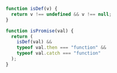 <!--
 * @Author: Dalegac
 * @Date: 2021-10-09 17:55:11
 * @LastEditTime: 2021-10-09 17:55:12
 * @LastEditors: Dalegac
 * @Description: Just say something
-->

```js
function isDef(v) {
  return v !== undefined && v !== null;
}

function isPromise(val) {
  return (
    isDef(val) &&
    typeof val.then === "function" &&
    typeof val.catch === "function"
  );
}
```
